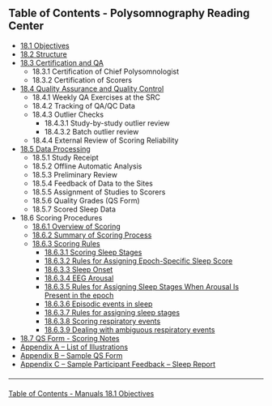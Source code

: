 ## Table of Contents - Polysomnography Reading Center

* [18.1 Objectives](:pages_path:/manuals/psg-reading-center/18-01-objectives.md)
* [18.2 Structure](:pages_path:/manuals/psg-reading-center/18-02-structure.md)
* [18.3 Certification and QA](:pages_path:/manuals/psg-reading-center/18-03-certification-and-qa.md)
  * 18.3.1  Certification of Chief Polysomnologist
  * 18.3.2  Certification of Scorers
* [18.4 Quality Assurance and Quality Control](:pages_path:/manuals/psg-reading-center/18-04-quality-assurance-and-control.md)
  * 18.4.1 Weekly QA Exercises at the SRC
  * 18.4.2 Tracking of QA/QC Data
  * 18.4.3 Outlier Checks
     * 18.4.3.1 Study-by-study outlier review
     * 18.4.3.2 Batch outlier review
  * 18.4.4 External Review of Scoring Reliability
* [18.5 Data Processing](:pages_path:/manuals/psg-reading-center/18-05-data-processing.md)
  * 18.5.1 Study Receipt
  * 18.5.2 Offline Automatic Analysis
  * 18.5.3 Preliminary Review
  * 18.5.4 Feedback of Data to the Sites
  * 18.5.5 Assignment of  Studies to Scorers
  * 18.5.6 Quality Grades (QS Form)
  * 18.5.7 Scored Sleep Data
* 18.6 Scoring Procedures
  * [18.6.1 Overview of Scoring](:pages_path:/manuals/psg-reading-center/18-06-01-overview-of-scoring.md)
  * [18.6.2 Summary of Scoring Process](:pages_path:/manuals/psg-reading-center/18-06-02-scoring-rules.md)
  * [18.6.3 Scoring Rules](:pages_path:/manuals/psg-reading-center/18-06-03-00-scoring-rules.md)
    * [18.6.3.1 Scoring Sleep Stages](:pages_path:/manuals/psg-reading-center/18-06-03-01-scoring-sleep-stages.md)
    * [18.6.3.2 Rules for Assigning Epoch-Specific Sleep Score](:pages_path:/manuals/psg-reading-center/18-06-03-02-rules-for-assigning-epoch-specific-sleep-score.md)
    * [18.6.3.3 Sleep Onset](:pages_path:/manuals/psg-reading-center/18-06-03-03-sleep-onset.md)
    * [18.6.3.4 EEG Arousal](:pages_path:/manuals/psg-reading-center/18-06-03-04-eeg-arousal.md)
    * [18.6.3.5 Rules for Assigning Sleep Stages When Arousal Is Present in the epoch](:pages_path:/manuals/psg-reading-center/06-03-05-rules-for-assigning-sleep-stages-when-arousal-is-present-in-the-epoch.md)
    * [18.6.3.6 Episodic events in sleep](:pages_path:/manuals/psg-reading-center/18-06-03-06-episodic-events-in-sleep.md)
    * [18.6.3.7 Rules for assigning sleep stages](:pages_path:/manuals/psg-reading-center/18-06-03-07-rules-for-assigning-sleep-stages.md)
    * [18.6.3.8 Scoring respiratory events](:pages_path:/manuals/psg-reading-center/18-06-03-08-scoring-respiratory-events.md)
    * [18.6.3.9 Dealing with ambiguous respiratory events](:pages_path:/manuals/psg-reading-center/18-06-03-09-dealing-with-ambiguous-respiratory-events.md)
* [18.7 QS Form - Scoring Notes](:pages_path:/manuals/psg-reading-center/18-07-qs-form-scoring-notes.md)
* [Appendix A – List of Illustrations](:pages_path:/manuals/psg-reading-center/18-AA-list-of-illustrations.md)
* [Appendix B – Sample QS Form](:pages_path:/manuals/psg-reading-center/18-AB-sample-qs-form.md)
* [Appendix C – Sample Participant Feedback – Sleep Report](:pages_path:/manuals/psg-reading-center/18-AC-sample-participant-feedback-sleep-report.md)

<hr class="soften" style="margin-top: 20px;margin-bottom: 20px;"/>

<div class="center">
<div class="btn-group">
  <a href=":pages_path:/manuals/manual-toc.md" class="btn btn-default">
    <span class="glyphicon glyphicon-chevron-left"></span>
    Table of Contents - Manuals
  </a>

  <a href=":pages_path:/manuals/psg-reading-center/18-01-objectives.md" class="btn btn-success">
    18.1 Objectives
    <span class="glyphicon glyphicon-chevron-right"></span>
  </a>
</div>
</div>

